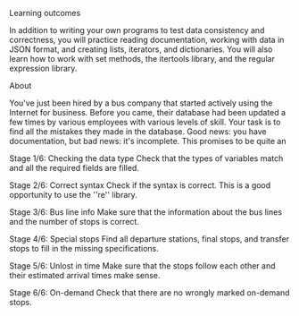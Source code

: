  Learning outcomes

In addition to writing your own programs to test data consistency and correctness, you will practice reading documentation, working with data in JSON format, and creating lists, iterators, and dictionaries. You will also learn how to work with set methods, the itertools library, and the regular expression library.

 About

You've just been hired by a bus company that started actively using the Internet for business. Before you came, their database had been updated a few times by various employees with various levels of skill. Your task is to find all the mistakes they made in the database. Good news: you have documentation, but bad news: it's incomplete. This promises to be quite an 

Stage 1/6: Checking the data type
Check that the types of variables match and all the required fields are filled.

Stage 2/6: Correct syntax
Check if the syntax is correct. This is a good opportunity to use the ''re'' library.

Stage 3/6: Bus line info
Make sure that the information about the bus lines and the number of stops is correct.

Stage 4/6: Special stops
Find all departure stations, final stops, and transfer stops to fill in the missing specifications.

Stage 5/6: Unlost in time
Make sure that the stops follow each other and their estimated arrival times make sense.

Stage 6/6: On-demand
Check that there are no wrongly marked on-demand stops. 